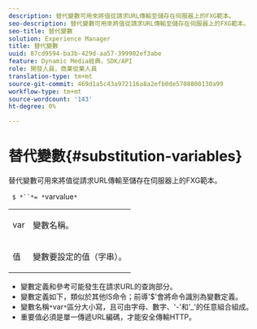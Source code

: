 ```yaml
---
description: 替代變數可用來將值從請求URL傳輸至儲存在伺服器上的FXG範本。
seo-description: 替代變數可用來將值從請求URL傳輸至儲存在伺服器上的FXG範本。
seo-title: 替代變數
solution: Experience Manager
title: 替代變數
uuid: 87cd9594-ba3b-429d-aa57-399902ef3abe
feature: Dynamic Media經典，SDK/API
role: 開發人員，商業從業人員
translation-type: tm+mt
source-git-commit: 469d1a5c43a972116a8a2efb0de5708800130a99
workflow-type: tm+mt
source-wordcount: '143'
ht-degree: 0%

---
```



# 替代變數{#substitution-variables}

替代變數可用來將值從請求URL傳輸至儲存在伺服器上的FXG範本。

` $ *``*= *`varvalue`*`

<table id="simpletable_76B381800C0D411F87CD551FC30B0579"> 
 <tr class="strow"> 
  <td class="stentry"> <p> <span class="codeph"> <span class="varname"> var  </span> </span> </p> </td> 
  <td class="stentry"> <p>變數名稱。 </p> </td> 
 </tr> 
 <tr class="strow"> 
  <td class="stentry"> <p> <span class="codeph"> <span class="varname"> 值  </span> </span> </p> </td> 
  <td class="stentry"> <p>變數要設定的值（字串）。 </p> </td> 
 </tr> 
</table>

* 變數定義和參考可能發生在請求URL的查詢部分。
* 變數定義如下，類似於其他IS命令；前導&#39;$&#39;會將命令識別為變數定義。
* 變數名稱`*`var`*`區分大小寫，且可由字母、數字、&#39;-&#39;和&#39;_&#39;的任意組合組成。
* 重要值必須是單一傳遞URL編碼，才能安全傳輸HTTP。


